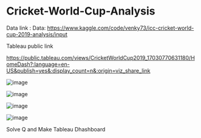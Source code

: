 # Cricket-World-Cup-Analysis
Data link : Data: https://www.kaggle.com/code/venky73/icc-cricket-world-cup-2019-analysis/input

Tableau public link 

https://public.tableau.com/views/CricketWorldCup2019_17030770631180/HomeDash?:language=en-US&publish=yes&:display_count=n&:origin=viz_share_link

![image](https://github.com/TheRonnie/Cricket-World-Cup-Analysis/assets/98576788/1dc88e13-50e3-4240-ac8e-17cf1cd6ed36)


![image](https://github.com/TheRonnie/Cricket-World-Cup-Analysis/assets/98576788/ebc5a138-ef1d-4a0e-8864-199a59062ec0)


![image](https://github.com/TheRonnie/Cricket-World-Cup-Analysis/assets/98576788/84fd63c8-a69a-4c77-8739-aaaf5ae61fe3)


![image](https://github.com/TheRonnie/Cricket-World-Cup-Analysis/assets/98576788/58b5b62f-db71-4f3f-a851-5d16860369a0)



Solve Q and Make Tableau Dhashboard
